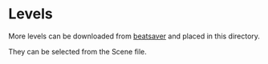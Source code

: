 # Levels

More levels can be downloaded from 
[beatsaver](https://beatsaver.com/browse/hot)
and placed in this directory.

They can be selected from the Scene file.
